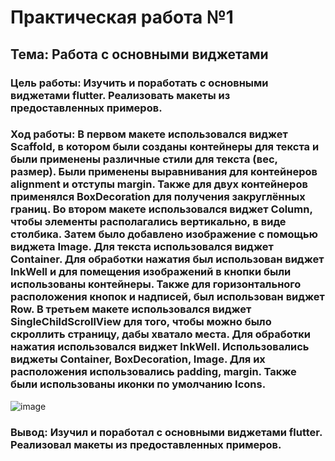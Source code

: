 # Практическая работа №1
## Тема: Работа с основными виджетами
### Цель работы: Изучить и поработать с основными виджетами flutter. Реализовать макеты из предоставленных примеров.
### Ход работы: В первом макете использовался виджет Scaffold, в котором были созданы контейнеры для текста и были применены различные стили для текста (вес, размер). Были применены выравнивания для контейнеров alignment и отступы margin. Также для двух контейнеров применялся BoxDecoration для получения закруглённых границ. Во втором макете использовался виджет Column, чтобы элементы располагались вертикально, в виде столбика. Затем было добавлено изображение с помощью виджета Image. Для текста использовался виджет Container. Для обработки нажатия был использован виджет InkWell и для помещения изображений в кнопки были использованы контейнеры. Также для горизонтального расположения кнопок и надписей, был использован виджет Row. В третьем макете использовался виджет SingleChildScrollView для того, чтобы можно было скроллить страницу, дабы хватало места. Для обработки нажатия использовался виджет InkWell. Использовались виджеты Container, BoxDecoration, Image. Для их расположения использовались padding, margin. Также были использованы иконки по умолчанию Icons.
![image](https://user-images.githubusercontent.com/92712732/191908499-0f40d489-90b1-47cb-bff2-4a955834abc0.png)

### Вывод: Изучил и поработал с основными виджетами flutter. Реализовал макеты из предоставленных примеров.
